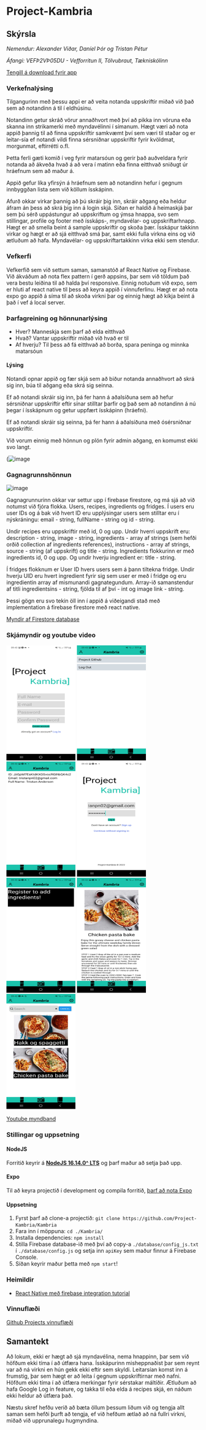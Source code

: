 # Project-Kambria

## Skýrsla

_Nemendur: Alexander Viðar, Daníel Þór og Tristan Pétur_

_Áfangi: VEFÞ2VÞ05DU - Vefforritun II, Tölvubraut, Tækniskólinn_

[Tengill á download fyrir app](https://github.com/Project-Kambria/Kambria/releases/tag/Release)

### Verkefnalýsing
Tilgangurinn með þessu appi er að veita notanda uppskriftir miðað við það sem að notandinn á til í eldhúsinu.

Notandinn getur skráð vörur annaðhvort með því að pikka inn vöruna eða skanna inn strikamerki með myndavélinni í símanum.
Hægt væri að nota appið þannig til að finna uppskriftir samkvæmt því sem væri til staðar og er leitar-sía ef notandi vildi finna sérsniðnar uppskriftir fyrir kvöldmat, morgunmat, eftirrétti o.fl.

Þetta ferli gæti komið í veg fyrir matarsóun og gerir það auðveldara fyrir notanda að ákveða hvað á að vera í matinn eða finna eitthvað sniðugt úr hráefnum sem að maður á.

Appið gefur líka yfirsýn á hráefnum sem að notandinn hefur í gegnum innbyggðan lista sem við köllum ísskápinn.

Afurð okkar virkar þannig að þú skráir þig inn, skráir aðgang eða heldur áfram án þess að skrá þig inn á login skjá. Síðan er haldið á heimaskjá þar sem þú sérð uppástungur að uppskriftum og ýmsa hnappa, svo sem stillingar, profile og footer með ísskáps-, myndavélar- og uppskriftarhnapp. Hægt er að smella beint á sample uppskriftir og skoða þær. Ísskápur takkinn virkar og hægt er að sjá eitthvað smá þar, samt ekki fulla virkna eins og við ætluðum að hafa. Myndavélar- og uppskriftartakkinn virka ekki sem stendur.

### Vefkerfi

Vefkerfið sem við settum saman, samanstóð af React Native og Firebase. Við ákváðum að nota flex pattern í gerð appsins, þar sem við töldum það vera bestu leiðina til að halda því responsive. Einnig notuðum við expo, sem er hluti af react native til þess að keyra appið í vinnuferlinu. Hægt er að nota expo go appið á síma til að skoða virkni þar og einnig hægt að kíkja beint á það í vef á local server.

### Þarfagreining og hönnunarlýsing

* Hver? Manneskja sem þarf að elda eitthvað
* Hvað? Vantar uppskriftir miðað við hvað er til
* Af hverju? Til þess að fá eitthvað að borða, spara peninga og minnka matarsóun

#### Lýsing 
Notandi opnar appið og fær skjá sem að biður notanda annaðhvort að skrá sig inn, búa til aðgang eða skrá sig seinna.

Ef að notandi skráir sig inn, þá fer hann á aðalsíðuna sem að hefur sérsniðnar uppskriftir eftir sínar stilltar þarfir og það sem að notandinn á nú þegar í ísskápnum og getur uppfært ísskápinn (hráefni).

Ef að notandi skráir sig seinna, þá fer hann á aðalsíðuna með ósérsniðnar uppskriftir.

Við vorum einnig með hönnun og plön fyrir admin aðgang, en komumst ekki svo langt.

(![image](https://user-images.githubusercontent.com/54663650/155518251-99c790a7-e219-4ddb-9846-5167a2bdbf90.png)

### Gagnagrunnshönnun

![image](https://user-images.githubusercontent.com/54663650/155686870-7bc5b27a-2550-4beb-b288-70d2b5cb5199.png)

Gagnagrunnurinn okkar var settur upp í firebase firestore, og má sjá að við notumst við fjóra flokka. Users, recipes, ingredients og fridges. Í users eru user IDs og á bak við hvert ID eru upplýsingar users sem stilltar eru í nýskráningu: email - string, fullName - string og id - string. 

Undir recipes eru uppskriftir með id, 0 og upp. Undir hverri uppskrift eru: description - string, image - string, ingredients - array af strings (sem hefði orðið collection af ingredients references), instructions - array af strings, source - string (af uppskrift) og title - string. Ingredients flokkurinn er með ingredients id, 0 og upp. Og undir hverju ingredient er: title - string. 

Í fridges flokknum er User ID hvers users sem á þann tiltekna fridge. Undir hverju UID eru hvert ingredient fyrir sig sem user er með í fridge og eru ingredientin array af mismunandi gagnategundum. Array-ið samanstendur af titli ingredientsins - string, fjölda til af því - int og image link - string.

Þessi gögn eru svo tekin öll inn í appið á viðeigandi stað með implementation á firebase firestore með react native.

[Myndir af Firestore database](https://github.com/Project-Kambria/Kambria/tree/main/db_myndir)

### Skjámyndir og youtube video

<img src="https://github.com/Project-Kambria/Kambria/blob/main/db_myndir/Screenshot_20220225-094350_Expo_Go.jpg" width="180" height="300" >
<img src="https://github.com/Project-Kambria/Kambria/blob/main/db_myndir/Screenshot_20220225-094343_Expo_Go.jpg" width="180" height="300" >
<img src="https://github.com/Project-Kambria/Kambria/blob/main/db_myndir/Screenshot_20220225-094339_Expo_Go.jpg" width="180" height="300" >
<img src="https://github.com/Project-Kambria/Kambria/blob/main/db_myndir/Screenshot_20220225-094332_Expo_Go.jpg" width="180" height="300" >
<img src="https://github.com/Project-Kambria/Kambria/blob/main/db_myndir/Screenshot_20220225-094305_Expo_Go.jpg" width="180" height="300" >
<img src="https://github.com/Project-Kambria/Kambria/blob/main/db_myndir/Screenshot_20220225-094256_Expo_Go.jpg" width="180" height="300" >
<img src="https://github.com/Project-Kambria/Kambria/blob/main/db_myndir/Screenshot_20220225-094252_Expo_Go.jpg" width="180" height="300" >

[Youtube myndband](https://www.youtube.com/watch?v=txwPBZvsxRQ)

### Stillingar og uppsetning
#### NodeJS
Forritið keyrir á [**NodeJS 16.14.0^ LTS**](https://nodejs.org/en/download/) og þarf maður að setja það upp.

#### Expo
Til að keyra projectið í development og compila forritið, [þarf að nota Expo](https://expo.dev/)

#### Uppsetning
1. Fyrst þarf að clone-a projectið: `git clone https://github.com/Project-Kambria/Kambria`
2. Fara inn í möppuna: `cd ./Kambria/`
3. Installa dependencies: `npm install`
4. Stilla Firebase database-ið með því að copy-a `./database/config_js.txt` í `./database/config.js` og setja inn `apiKey` sem maður finnur á Firebase Console.
5. Síðan keyrir maður þetta með `npm start`!

### Heimildir

* [React Native með firebase integration tutorial](https://www.freecodecamp.org/news/react-native-firebase-tutorial/)

### Vinnuflæði

[Github Projects vinnuflæði](https://github.com/orgs/Project-Kambria/projects/2/views/1)

## Samantekt

Að lokum, ekki er hægt að sjá myndavélina, nema hnappinn, þar sem við höfðum ekki tíma í að útfæra hana. Ísskápurinn misheppnaðist þar sem reynt var að ná virkni en hún gekk ekki eftir sem skyldi. Leitarsían komst inn á frumstig, þar sem hægt er að leita í gegnum uppskriftirnar með nafni. Höfðum ekki tíma í að útfæra merkingar fyrir sérstakar máltíðir. Ætluðum að hafa Google Log in feature, og takka til eða elda á recipes skjá, en náðum ekki heldur að útfæra það. 

Næstu skref hefðu verið að bæta öllum þessum liðum við og tengja allt saman sem hefði þurft að tengja, ef við hefðum ætlað að ná fullri virkni, miðað við upprunalegu hugmyndina. 
